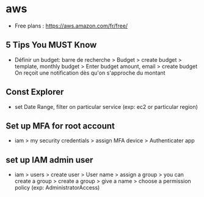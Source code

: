 # aws
- Free plans : https://aws.amazon.com/fr/free/

## 5 Tips You MUST Know
- Définir un budget: barre de recherche > Budget > create budget > template, monthly budget > Enter budget amount, email > create budget
On reçoit une notification dès qu'on s'approche du montant

## Const Explorer
- set Date Range, filter on particular service (exp: ec2 or particular region)

## Set up MFA for root account
- iam > my security credentials > assign MFA device > Authenticater app

## set up IAM admin user
- iam > users > create user > User name > assign a group > you can create a group > create a group > give a name > choose a permission policy (exp: AdministratorAccess)


